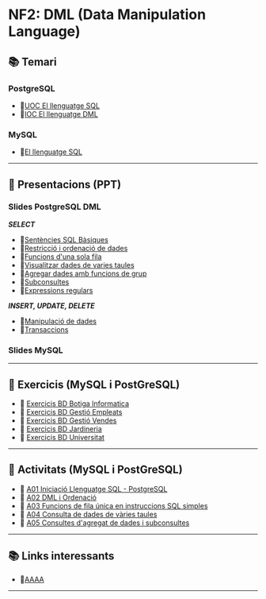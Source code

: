 # NF2: DML (Data Manipulation Language)

## :books: <a id="continguts"></a>Temari

### PostgreSQL

* :closed_book:[UOC El llenguatge SQL](<CONTINGUTS/M02_UF2_NF1_DOC00A_UOC_El_lenguaje_SQL_v2023.pdf>)
* :closed_book:[IOC El llenguatge DML](<CONTINGUTS/M02_UF2_NF1_DOC00B_IOC_Llenguatge%20DML_v2023.pdf>)

### MySQL

* :closed_book:[El llenguatge SQL](<CONTINGUTS/M02-UF2.pdf>)
---

## :notebook: Presentacions (PPT)

### Slides PostgreSQL DML

***SELECT***

* :blue_book:[Sentències SQL Bàsiques](CONTINGUTS/M02_UF2_NF1_DOC02_Sentencies_SQL_SELECT_Basiques_v2023.pdf)
* :blue_book:[Restricció i ordenació de dades](CONTINGUTS/M02_UF2_NF1_DOC03_Restriccio_i_ordenació%20de%20dades_v2023.pdf)
* :blue_book:[Funcions d'una sola fila](CONTINGUTS/M02_UF2_NF1_DOC04_Funcions_una_sola_fila_v2023.pdf)
* :blue_book:[Visualitzar dades de varies taules](CONTINGUTS/M02_UF2_NF1_DOC06_Visualitzar_dades_de_varies_taules_v2023.pdf)
* :blue_book:[Agregar dades amb funcions de grup](CONTINGUTS/M02_UF2_NF1_DOC07_Agregat_de_dades_amb_funciones_grup_v2023.pdf)
* :blue_book:[Subconsultes](CONTINGUTS/M02_UF2_NF1_DOC08_Subconsultes_v2023.pdf)
* :blue_book:[Expressions regulars](CONTINGUTS/M02_UF2_NF1_DOC09_ExpressionsRegulars_v2023.pdf)

***INSERT, UPDATE, DELETE***

* :blue_book:[Manipulació de dades](CONTINGUTS/M02_UF2_NF1_DOC10_Manipulacio_de_dades_v2023.pdf)
* :blue_book:[Transaccions](CONTINGUTS/M02_UF2_NF1_DOC11_Transaccions_v2023.pdf)  

### Slides MySQL

---

## :notebook:<a id="exercicis"></a> Exercicis (MySQL i PostGreSQL)

* :pencil: [Exercicis BD Botiga Informatica](EXERCICIS/01-sql_botiga_informatica.md)
* :pencil: [Exercicis BD Gestió Empleats](EXERCICIS/02-sql_gestio_empleats.md)
* :pencil: [Exercicis BD Gestió Vendes](EXERCICIS/03-sql_gestio_vendes.md)
* :pencil: [Exercicis BD Jardineria](EXERCICIS/04-sql_jardineria.md)
* :pencil: [Exercicis BD Universitat](EXERCICIS/05-sql_universitat.md)

---

## :pencil: <a id="activitats"></a>Activitats (MySQL i PostGreSQL)

* :pencil: [A01 Iniciació Llenguatge SQL - PostgreSQL](ACTIVITATS/dml_psql_A01_Iniciaci%C3%B3_Llenguatge_SQL_v2023.md)
* :pencil: [A02 DML i Ordenació](ACTIVITATS/dml_psql_A02_DML_I_Ordenaci%C3%B3_v2023.md)
* :pencil: [A03 Funcions de fila única en instruccions SQL simples](ACTIVITATS/dml_psql_A03_Funcions_Unica_fila_v2023.md)
* :pencil: [A04 Consulta de dades de vàries taules](ACTIVITATS/dml_psql_A04_Consulta_amb_diverses_taules_v2023.md)
* :pencil: [A05 Consultes d'agregat de dades i subconsultes](ACTIVITATS/dml_psql_A05_Consulta_Agregats_i_subquery_v2023.md)

---

## :books: <a id="links"></a></a> Links interessants

* :link:[AAAA]()

---
